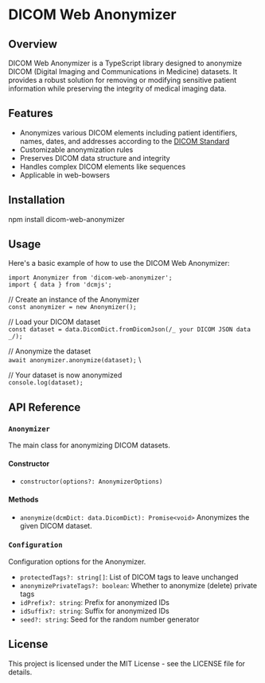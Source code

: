 # DICOM Web Anonymizer

## Overview

DICOM Web Anonymizer is a TypeScript library designed to anonymize DICOM (Digital Imaging and Communications in Medicine) datasets. It provides a robust solution for removing or modifying sensitive patient information while preserving the integrity of medical imaging data.

## Features

- Anonymizes various DICOM elements including patient identifiers, names, dates, and addresses according to the [DICOM Standard](https://dicom.nema.org/medical/dicom/current/output/chtml/part15/chapter_E.html)
- Customizable anonymization rules
- Preserves DICOM data structure and integrity
- Handles complex DICOM elements like sequences
- Applicable in web-bowsers

## Installation

npm install dicom-web-anonymizer

## Usage

Here's a basic example of how to use the DICOM Web Anonymizer:

`import Anonymizer from 'dicom-web-anonymizer';`\
`import { data } from 'dcmjs';`

// Create an instance of the Anonymizer \
`const anonymizer = new Anonymizer();`

// Load your DICOM dataset\
`const dataset = data.DicomDict.fromDicomJson(/_ your DICOM JSON data _/);`

// Anonymize the dataset\
`await anonymizer.anonymize(dataset);` \

// Your dataset is now anonymized \
`console.log(dataset);`

## API Reference

### `Anonymizer`

The main class for anonymizing DICOM datasets.

#### Constructor

- `constructor(options?: AnonymizerOptions)`

#### Methods

- `anonymize(dcmDict: data.DicomDict): Promise<void>`
  Anonymizes the given DICOM dataset.

### `Configuration`

Configuration options for the Anonymizer.

- `protectedTags?: string[]`: List of DICOM tags to leave unchanged
- `anonymizePrivateTags?: boolean`: Whether to anonymize (delete) private tags
- `idPrefix?: string`: Prefix for anonymized IDs
- `idSuffix?: string`: Suffix for anonymized IDs
- `seed?: string`: Seed for the random number generator

## License

This project is licensed under the MIT License - see the LICENSE file for details.
